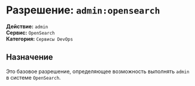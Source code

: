 # Разрешение: `admin:opensearch`

**Действие:** `admin`  
**Сервис:** `OpenSearch`  
**Категория:** `Сервисы DevOps`

## Назначение
Это базовое разрешение, определяющее возможность выполнять `admin` в системе `OpenSearch`.
